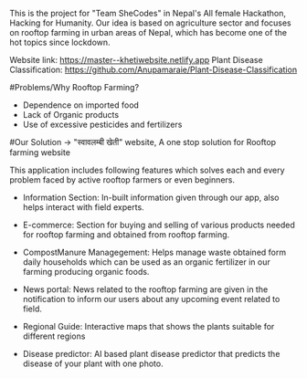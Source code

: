 This is the project for "Team SheCodes" in Nepal's All female Hackathon, Hacking for Humanity. Our idea is based on agriculture sector and focuses on rooftop farming in urban areas of Nepal, which has become one of the hot topics since lockdown. 

Website link: https://master--khetiwebsite.netlify.app
Plant Disease Classification: https://github.com/Anupamaraie/Plant-Disease-Classification

#Problems/Why Rooftop Farming?

- Dependence on imported food
- Lack of Organic products
- Use of excessive pesticides and fertilizers

#Our Solution -> "स्वावलम्बी खेती" website, A one stop solution for Rooftop farming website

This application includes following features which solves each and every problem faced by active rooftop farmers or even beginners.

- Information Section: In-built information given through our app, also helps interact with field     experts.

- E-commerce: Section for buying and selling of various products needed for rooftop farming and obtained from rooftop farming.

- CompostManure Managegement: Helps manage waste obtained form daily households which can be used as an organic fertilizer in our farming producing organic foods.

- News portal: News related to the rooftop farming are given in the notification to inform our users about any upcoming event related to field.

- Regional Guide: Interactive maps that shows the plants suitable for different regions

- Disease predictor: AI based plant disease predictor that predicts the disease of your plant with one photo.
